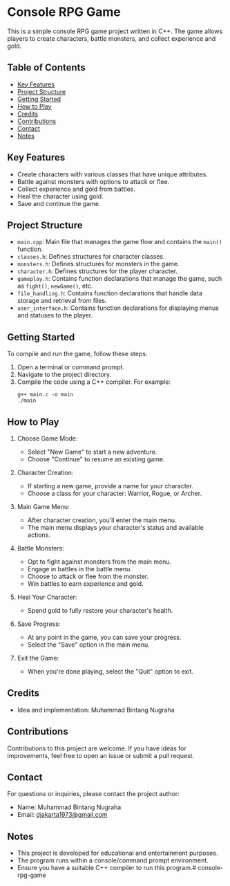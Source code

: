 # Console RPG Game

This is a simple console RPG game project written in C++. The game allows players to create characters, battle monsters, and collect experience and gold.

## Table of Contents

- [Key Features](#key-features)
- [Project Structure](#project-structure)
- [Getting Started](#getting-started)
- [How to Play](#how-to-play)
- [Credits](#credits)
- [Contributions](#contributions)
- [Contact](#contact)
- [Notes](#notes)

## Key Features

- Create characters with various classes that have unique attributes.
- Battle against monsters with options to attack or flee.
- Collect experience and gold from battles.
- Heal the character using gold.
- Save and continue the game.

## Project Structure

- `main.cpp`: Main file that manages the game flow and contains the `main()` function.
- `classes.h`: Defines structures for character classes.
- `monsters.h`: Defines structures for monsters in the game.
- `character.h`: Defines structures for the player character.
- `gameplay.h`: Contains function declarations that manage the game, such as `fight()`, `newGame()`, etc.
- `file_handling.h`: Contains function declarations that handle data storage and retrieval from files.
- `user_interface.h`: Contains function declarations for displaying menus and statuses to the player.

## Getting Started

To compile and run the game, follow these steps:

1. Open a terminal or command prompt.
2. Navigate to the project directory.
3. Compile the code using a C++ compiler. For example:
   ```shell
   g++ main.c -o main
   ./main
   ```

## How to Play

1. Choose Game Mode:

   - Select "New Game" to start a new adventure.
   - Choose "Continue" to resume an existing game.

2. Character Creation:

   - If starting a new game, provide a name for your character.
   - Choose a class for your character: Warrior, Rogue, or Archer.

3. Main Game Menu:

   - After character creation, you'll enter the main menu.
   - The main menu displays your character's status and available actions.

4. Battle Monsters:

   - Opt to fight against monsters from the main menu.
   - Engage in battles in the battle menu.
   - Choose to attack or flee from the monster.
   - Win battles to earn experience and gold.

5. Heal Your Character:

   - Spend gold to fully restore your character's health.

6. Save Progress:

   - At any point in the game, you can save your progress.
   - Select the "Save" option in the main menu.

7. Exit the Game:
   - When you're done playing, select the "Quit" option to exit.

## Credits

- Idea and implementation: Muhammad Bintang Nugraha

## Contributions

Contributions to this project are welcome. If you have ideas for improvements, feel free to open an issue or submit a pull request.

## Contact

For questions or inquiries, please contact the project author:

- Name: Muhammad Bintang Nugraha
- Email: djakarta1973@gmail.com

## Notes

- This project is developed for educational and entertainment purposes.
- The program runs within a console/command prompt environment.
- Ensure you have a suitable C++ compiler to run this program.# console-rpg-game
